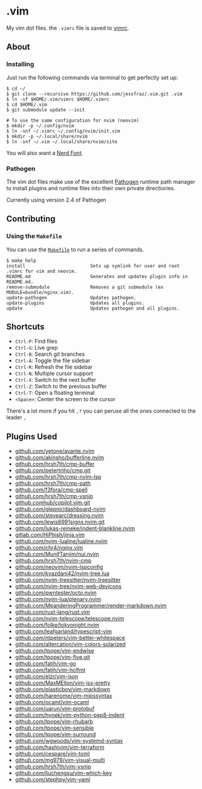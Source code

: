 .vim
====

My vim dot files. the `.vimrc` file is saved to [vimrc](https://github.com/jessfraz/.vim/blob/master/vimrc).

## About

### Installing

Just run the following commands via terminal to get perfectly set up:

```console
$ cd ~/
$ git clone --recursive https://github.com/jessfraz/.vim.git .vim
$ ln -sf $HOME/.vim/vimrc $HOME/.vimrc
$ cd $HOME/.vim
$ git submodule update --init

# To use the same configuration for nvim (neovim)
$ mkdir -p ~/.config/nvim
$ ln -snf ~/.vimrc ~/.config/nvim/init.vim
$ mkdir -p ~/.local/share/nvim
$ ln -snf ~/.vim ~/.local/share/nvim/site
```

You will also want a [Nerd Font](https://www.nerdfonts.com/).

### Pathogen
The vim dot files make use of the excellent [Pathogen](https://github.com/tpope/vim-pathogen) runtime path manager to install plugins and runtime files into their own private directiories.

Currently using version 2.4 of Pathogen

## Contributing

### Using the `Makefile`

You can use the [`Makefile`](Makefile) to run a series of commands.

```console
$ make help
install                        Sets up symlink for user and root .vimrc for vim and neovim.
README.md                      Generates and updates plugin info in README.md.
remove-submodule               Removes a git submodule (ex MODULE=bundle/nginx.vim).
update-pathogen                Updates pathogen.
update-plugins                 Updates all plugins.
update                         Updates pathogen and all plugins.
```

## Shortcuts

- `Ctrl-P`: Find files
- `Ctrl-G`: Live grep
- `Ctrl-B`: Search git branches
- `Ctrl-A`: Toggle the file sidebar
- `Ctrl-R`: Refresh the file sidebar
- `Ctrl-N`: Multiple cursor support
- `Ctrl-X`: Switch to the next buffer
- `Ctrl-Z`: Switch to the previous buffer
- `Ctrl-T`: Open a floating terminal
- `<Space>`: Center the screen to the cursor

There's a lot more if you hit `,?` you can peruse all the ones connected to the leader `,`

## Plugins Used
* [github.com/yetone/avante.nvim](https://github.com/yetone/avante.nvim.git)
* [github.com/akinsho/bufferline.nvim](https://github.com/akinsho/bufferline.nvim.git)
* [github.com/hrsh7th/cmp-buffer](https://github.com/hrsh7th/cmp-buffer.git)
* [github.com/petertriho/cmp.git](https://github.com/petertriho/cmp-git.git)
* [github.com/hrsh7th/cmp-nvim-lsp](https://github.com/hrsh7th/cmp-nvim-lsp.git)
* [github.com/hrsh7th/cmp-path](https://github.com/hrsh7th/cmp-path.git)
* [github.com/f3fora/cmp-spell](https://github.com/f3fora/cmp-spell.git)
* [github.com/hrsh7th/cmp-vsnip](https://github.com/hrsh7th/cmp-vsnip.git)
* [github.comhub/copilot.vim.git](https://github.com/github/copilot.vim.git)
* [github.com/glepnir/dashboard-nvim](https://github.com/glepnir/dashboard-nvim.git)
* [github.com/stevearc/dressing.nvim](https://github.com/stevearc/dressing.nvim.git)
* [github.com/lewis6991signs.nvim.git](https://github.com/lewis6991/gitsigns.nvim.git)
* [github.com/lukas-reineke/indent-blankline.nvim](https://github.com/lukas-reineke/indent-blankline.nvim.git)
* [gitlab.com/HiPhish/jinja.vim](https://gitlab.com/HiPhish/jinja.vim)
* [github.com/nvim-lualine/lualine.nvim](https://github.com/nvim-lualine/lualine.nvim.git)
* [github.com/chr4/nginx.vim](https://github.com/chr4/nginx.vim.git)
* [github.com/MunifTanjim/nui.nvim](https://github.com/MunifTanjim/nui.nvim.git)
* [github.com/hrsh7th/nvim-cmp](https://github.com/hrsh7th/nvim-cmp.git)
* [github.com/neovim/nvim-lspconfig](https://github.com/neovim/nvim-lspconfig.git)
* [github.com/kyazdani42/nvim-tree.lua](https://github.com/kyazdani42/nvim-tree.lua.git)
* [github.com/nvim-treesitter/nvim-treesitter](https://github.com/nvim-treesitter/nvim-treesitter.git)
* [github.com/nvim-tree/nvim-web-devicons](https://github.com/nvim-tree/nvim-web-devicons.git)
* [github.com/pwntester/octo.nvim](https://github.com/pwntester/octo.nvim.git)
* [github.com/nvim-lua/plenary.nvim](https://github.com/nvim-lua/plenary.nvim.git)
* [github.com/MeanderingProgrammer/render-markdown.nvim](https://github.com/MeanderingProgrammer/render-markdown.nvim.git)
* [github.com/rust-lang/rust.vim](https://github.com/rust-lang/rust.vim.git)
* [github.com/nvim-telescope/telescope.nvim](https://github.com/nvim-telescope/telescope.nvim.git)
* [github.com/folke/tokyonight.nvim](https://github.com/folke/tokyonight.nvim.git)
* [github.com/leafgarland/typescript-vim](https://github.com/leafgarland/typescript-vim.git)
* [github.com/ntpeters/vim-better-whitespace](https://github.com/ntpeters/vim-better-whitespace.git)
* [github.com/altercation/vim-colors-solarized](https://github.com/altercation/vim-colors-solarized.git)
* [github.com/tpope/vim-endwise](https://github.com/tpope/vim-endwise.git)
* [github.com/tpope/vim-five.git](https://github.com/tpope/vim-fugitive.git)
* [github.com/fatih/vim-go](https://github.com/fatih/vim-go.git)
* [github.com/fatih/vim-hclfmt](https://github.com/fatih/vim-hclfmt.git)
* [github.com/elzr/vim-json](https://github.com/elzr/vim-json.git)
* [github.com/MaxMEllon/vim-jsx-pretty](https://github.com/MaxMEllon/vim-jsx-pretty.git)
* [github.com/plasticboy/vim-markdown](https://github.com/plasticboy/vim-markdown.git)
* [github.com/harenome/vim-mipssyntax](https://github.com/harenome/vim-mipssyntax.git)
* [github.com/ocaml/vim-ocaml](https://github.com/ocaml/vim-ocaml.git)
* [github.com/uarun/vim-protobuf](https://github.com/uarun/vim-protobuf.git)
* [github.com/hynek/vim-python-pep8-indent](https://github.com/hynek/vim-python-pep8-indent.git)
* [github.com/tpope/vim-rhubarb](https://github.com/tpope/vim-rhubarb.git)
* [github.com/tpope/vim-sensible](https://github.com/tpope/vim-sensible.git)
* [github.com/tpope/vim-surround](https://github.com/tpope/vim-surround.git)
* [github.com/wgwoods/vim-systemd-syntax](https://github.com/wgwoods/vim-systemd-syntax.git)
* [github.com/hashivim/vim-terraform](https://github.com/hashivim/vim-terraform.git)
* [github.com/cespare/vim-toml](https://github.com/cespare/vim-toml.git)
* [github.com/mg979/vim-visual-multi](https://github.com/mg979/vim-visual-multi.git)
* [github.com/hrsh7th/vim-vsnip](https://github.com/hrsh7th/vim-vsnip.git)
* [github.com/liuchengxu/vim-which-key](https://github.com/liuchengxu/vim-which-key.git)
* [github.com/stephpy/vim-yaml](https://github.com/stephpy/vim-yaml.git)
